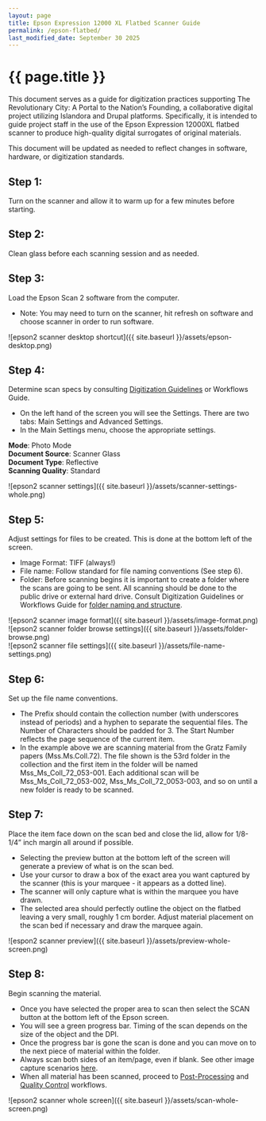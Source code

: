 ```yaml
---
layout: page
title: Epson Expression 12000 XL Flatbed Scanner Guide
permalink: /epson-flatbed/
last_modified_date: September 30 2025
---
```


# {{ page.title }}

This document serves as a guide for digitization practices supporting The Revolutionary City: A Portal to the Nation’s Founding, a collaborative digital project utilizing Islandora and Drupal platforms. Specifically, it is intended to guide project staff in the use of the Epson Expression 12000XL flatbed scanner to produce high-quality digital surrogates of original materials. 

This document will be updated as needed to reflect changes in software, hardware, or digitization standards.  

## Step 1:  
Turn on the scanner and allow it to warm up for a few minutes before starting.  

## Step 2:  
Clean glass before each scanning session and as needed.  

## Step 3:  
Load the Epson Scan 2 software from the computer.
 * Note: You may need to turn on the scanner, hit refresh on software and choose scanner in order to run software.

![epson2 scanner desktop shortcut]({{ site.baseurl }}/assets/epson-desktop.png)


## Step 4:  
Determine scan specs by consulting [Digitization Guidelines](https://americanphilosophicalsociety.github.io/RevCityDocs/digitization/) or Workflows Guide.
 * On the left hand of the screen you will see the Settings. There are two tabs: Main Settings and Advanced Settings.
 * In the Main Settings menu, choose the appropriate settings.  

**Mode**: Photo Mode  
**Document Source**: Scanner Glass  
**Document Type**: Reflective  
**Scanning Quality**: Standard


![epson2 scanner settings]({{ site.baseurl }}/assets/scanner-settings-whole.png)  


## Step 5:
Adjust settings for files to be created. This is done at the bottom left of the screen.
 * Image Format: TIFF (always!)
 * File name: Follow standard for file naming conventions (See step 6).
 * Folder: Before scanning begins it is important to create a folder where the scans are going to be sent. All scanning should be done to the public drive or external hard drive. Consult Digitization Guidelines or Workflows Guide for [folder naming and structure](https://americanphilosophicalsociety.github.io/RevCityDocs/digitization/#file-storage).

![epson2 scanner image format]({{ site.baseurl }}/assets/image-format.png)  
![epson2 scanner folder browse settings]({{ site.baseurl }}/assets/folder-browse.png)  
![epson2 scanner file settings]({{ site.baseurl }}/assets/file-name-settings.png)  


## Step 6:  
Set up the file name conventions.
 * The Prefix should contain the collection number (with underscores instead of periods) and a hyphen to separate the sequential files. The Number of Characters should be padded for 3. The Start Number reflects the page sequence of the current item.
 * In the example above we are scanning material from the Gratz Family papers (Mss.Ms.Coll.72). The file shown is the 53rd folder in the collection and the first item in the folder will be named Mss_Ms_Coll_72_053-001. Each additional scan will be Mss_Ms_Coll_72_053-002, Mss_Ms_Coll_72_0053-003, and so on until a new folder is ready to be scanned.
  
## Step 7:  
Place the item face down on the scan bed and close the lid, allow for 1/8-1/4” inch margin all around if possible.
 * Selecting the preview button at the bottom left of the screen will generate a preview of what is on the scan bed.
 * Use your cursor to draw a box of the exact area you want captured by the scanner (this is your marquee - it appears as a dotted line).
 * The scanner will only capture what is within the marquee you have drawn.
 * The selected area should perfectly outline the object on the flatbed leaving a very small, roughly 1 cm border. Adjust material placement on the scan bed if necessary and draw the marquee again.

![espon2 scanner preview]({{ site.baseurl }}/assets/preview-whole-screen.png)  


## Step 8:
Begin scanning the material.
 * Once you have selected the proper area to scan then select the SCAN button at the bottom left of the Epson screen.
 * You will see a green progress bar. Timing of the scan depends on the size of the object and the DPI.
 * Once the progress bar is gone the scan is done and you can move on to the next piece of material within the folder.
 * Always scan both sides of an item/page, even if blank. See other image capture scenarios [here](https://americanphilosophicalsociety.github.io/RevCityDocs/digitization/#image-capture).
 * When all material has been scanned, proceed to [Post-Processing](https://americanphilosophicalsociety.github.io/RevCityDocs/digitization/#post-processing) and [Quality Control](https://americanphilosophicalsociety.github.io/RevCityDocs/digitization/#quality-control-measures) workflows.

 ![epson2 scanner whole screen]({{ site.baseurl }}/assets/scan-whole-screen.png)
     



